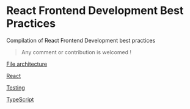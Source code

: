# React Frontend Development Best Practices

Compilation of React Frontend Development best practices

> Any comment or contribution is welcomed !

[File architecture](/file_architecture/file_architecture.md)

[React](/react/react.md)

[Testing](/testing/testing.md)

[TypeScript](/typescript/typescript.md)